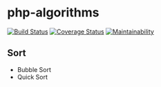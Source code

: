 # php-algorithms

[![Build Status](https://travis-ci.com/halnique/php-algorithms.svg)](https://travis-ci.com/halnique/php-algorithms)
[![Coverage Status](https://coveralls.io/repos/github/halnique/php-algorithms/badge.svg)](https://coveralls.io/github/halnique/php-algorithms)
[![Maintainability](https://api.codeclimate.com/v1/badges/5cb57e321a4e56bb861c/maintainability)](https://codeclimate.com/github/halnique/php-algorithms/maintainability)

## Sort

* Bubble Sort
* Quick Sort